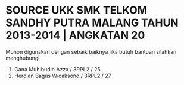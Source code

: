 SOURCE UKK SMK TELKOM SANDHY PUTRA MALANG TAHUN 2013-2014 | ANGKATAN 20
============

Mohon digunakan dengan sebaik baiknya
jika butuh bantuan silahkan menghubungi
1. Gana Muhibudin Azza / 3RPL2 / 25
2. Herdian Bagus Wicaksono / 3RPL2 / 27


